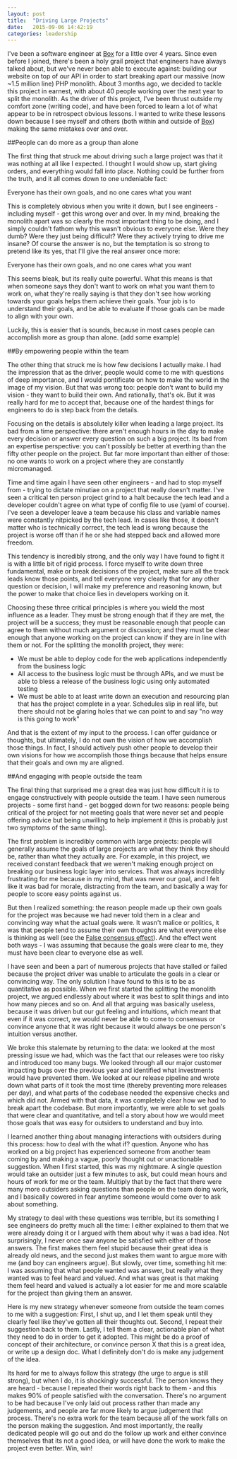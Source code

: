 ```yaml
---
layout: post
title:  "Driving Large Projects"
date:   2015-09-06 14:42:19
categories: leadership
---
```


I've been a software engineer at [Box][box] for a little over 4 years.  Since even before
I joined, there's been a holy grail project that engineers have always talked about, but
we've never been able to execute against: building our website on top of our API in order
to start breaking apart our massive (now ~1.5 million line) PHP monolith.  About 3 months
ago, we decided to tackle this project in earnest, with about 40 people working over the
next year to split the monolith.  As the driver of this project, I've been thrust outside
my comfort zone (writing code), and have been forced to learn a lot of what appear to be
in retrospect obvious lessons.  I wanted to write these lessons down because I see myself
and others (both within and outside of [Box][box]) making the same mistakes over and over.

##People can do more as a group than alone

The first thing that struck me about driving such a large project was that it was nothing
at all like I expected.  I thought I would show up, start giving orders, and everything
would fall into place.  Nothing could be further from the truth, and it all comes down to
one undeniable fact:

Everyone has their own goals, and no one cares what you want

This is completely obvious when you write it down, but I see engineers - including myself -
get this wrong over and over.  In my mind, breaking the monolith apart was so clearly the
most important thing to be doing, and I simply couldn't fathom why this wasn't obvious to
everyone else.  Were they dumb?  Were they just being difficult?  Were they actively trying
to drive me insane?  Of course the answer is no, but the temptation is so strong to pretend
like its yes, that I'll give the real answer once more:

Everyone has their own goals, and no one cares what you want

This seems bleak, but its really quite powerful.  What this means is that when someone says
they don't want to work on what you want them to work on, what they're really saying is that
they don't see how working towards your goals helps them achieve their goals.  Your job is
to understand their goals, and be able to evaluate if those goals can be made to align
with your own.

Luckily, this is easier that is sounds, because in most cases people can accomplish more
as group than alone.  (add some example)

##By empowering people within the team

The other thing that struck me is how few decisions I actually make.  I had the impression
that as the driver, people would come to me with questions of deep importance, and I would
pontificate on how to make the world in the image of my vision.  But that was wrong too:
people don't want to build my vision - they want to build their own.  And rationally, that's
ok.  But it was really hard for me to accept that, because one of the hardest things for 
engineers to do is step back from the details.

Focusing on the details is absolutely killer when leading a large project.  Its bad from 
a time perspective: there
aren't enough hours in the day to make every decision or answer every question on such a
big project.  Its bad from an expertise perspective: you can't possibly be better at
everthing than the fifty other people on the project.  But far more important than either
of those: no one wants to work on a project where they are constantly micromanaged.

Time and time again I have seen other engineers - and had to stop myself from - trying to
dictate minutiae on a project that really doesn't matter.  I've seen a critical ten person
project grind to a halt because the tech lead and a developer couldn't agree on what
type of config file to use (yaml of course).  I've seen a developer leave a team because
his class and variable names were constantly nitpicked by the tech lead.  In cases like 
those, it doesn't matter who is technically correct, the tech lead is wrong because the
project is worse off than if he or she had stepped back and allowed more freedom.

This tendency is incredibly strong, and the only way I have found to fight it is with a
little bit of rigid process.  I force myself to write down three fundamental, make or
break decisions of the project, make sure all the track leads know those points, and tell
everyone very clearly that for any other question or decision, I will make my preference
and reasoning known, but the power to make that choice lies in developers working on it.

Choosing these three critical principles is where you wield the most influence as a leader.
They must be strong enough that if they are met, the project will be a success; they must
be reasonable enough that people can agree to them without much argument or discussion; and
they must be clear enough that anyone working on the project can know if they are in line
with them or not.  For the splitting the monolith project, they were:

- We must be able to deploy code for the web applications independently from the business logic
- All access to the business logic must be through APIs, and we must be able to bless a release
  of the business logic using only automated testing
- We must be able to at least write down an execution and resourcing plan that has the project
  complete in a year.  Schedules slip in real life, but there should not be glaring holes that
  we can point to and say "no way is this going to work"
  
And that is the extent of my input to the process.  I can offer guidance or thoughts, but
ultimately, I do not own the vision of how we accomplish those things.  In fact, I should
actively push other people to develop their own visions for how we accomplish those things
because that helps ensure that their goals and own my are aligned.
  
##And engaging with people outside the team

The final thing that surprised me a great dea was just how difficult it is to engage
constructively with people outside the team.  I have seen numerous projects - some first
hand - get bogged down for two reasons: people being critical of the project for not meeting
goals that were never set and people offering advice but being unwilling to help implement
it (this is probably just two symptoms of the same thing).

The first problem is incredibly common with large projects: people will generally assume
the goals of large projects are what they think they should be, rather than what they
actually are.  For example, in this project, we received constant feedback that we weren't
making enough project on breaking our business logic layer into services.  That was always
incredibly frustrating for me because in my mind, that was never our goal, and I felt like
it was bad for morale, distracting from the team, and basically a way for people to score
easy points against us.

But then I realized something: the reason people made up their own goals for the project
was because we had never told them in a clear and convincing way what the actual goals were.
It wasn't malice or politics, it was that people tend to assume their own thoughts are
what everyone else is thinking as well (see the [False consensus effect][falseConsensus]).
And the effect went both ways - I was assuming that because the goals were clear to me,
they must have been clear to everyone else as well.

I have seen and been a part of numerous projects that have stalled or failed because the
project driver was unable to articulate the goals in a clear or convincing way.  The only
solution I have found to this is to be as quantitative as possible.  When we first started
the splitting the monolith project, we argued endlessly about where it was best to split
things and into how many pieces and so on.  And all that arguing was basically useless,
because it was driven but our gut feeling and intuitions, which meant that even if it was
correct, we would never be able to come to consensus or convince anyone that it was right
because it would always be one person's intuition versus another.

We broke this stalemate by returning to the data: we looked at the most pressing issue we had,
which was the fact that our releases were too risky and introduced too many bugs.  We looked
through all our major customer impacting bugs over the previous year and identified what
investments would have prevented them.  We looked at our release pipeline and wrote down
what parts of it took the most time (thereby preventing more releases per day), and what
parts of the codebase needed the expensive checks and which did not.  Armed with that data,
it was completely clear how we had to break apart the codebase.  But more importantly,
we were able to set goals that were clear and quantitative, and tell a story about how
we would meet those goals that was easy for outsiders to understand and buy into.

I learned another thing about managing interactions with outsiders during this process:
how to deal with the what if? question.  Anyone who has worked on a big project has
experienced someone from another team coming by and making a vague, poorly thought out or
unactionable suggestion.  When I first started, this was my nightmare.  A single question
would take an outsider just a few minutes to ask, but could mean hours and hours of work
for me or the team.  Multiply that by the fact that there were many more outsiders asking
questions than people on the team doing work, and I basically cowered in fear anytime
someone would come over to ask about something.

My strategy to deal with these questions was terrible, but its something I see engineers
do pretty much all the time: I either explained to them that we were already doing it
or I argued with them about why it was a bad idea.  Not surprisingly, I never once saw
anyone be satisfied with either of those answers.  The first makes them feel stupid
because their great idea is already old news, and the second just makes them want to
argue more with me (and boy can engineers argue).  But slowly, over time, something hit
me: I was assuming that what people wanted was answer, but really what they wanted was
to feel heard and valued.  And what was great is that making them feel heard and valued
is actually a lot easier for me and more scalable for the project than giving them an answer.

Here is my new strategy whenever someone from outside the team comes to me with a suggestion:
First, I shut up, and I let them speak until they clearly feel like they've gotten all their
thoughts out.  Second, I repeat their suggestion back to them.  Lastly, I tell them a clear,
actionable plan of what
they need to do in order to get it adopted.  This might be do a proof of concept of their
architecture, or convince person X that this is a great idea, or write up a design doc.
What I definitely don't do is make any judgement of the idea.

Its hard for me to always follow this strategy (the urge to argue is still strong), 
but when I do, it is shockingly successful.  The
person knows they are heard - because I repeated their words right back to them - and this
makes 90% of people satisfied with the conversation.  There's no argument to be had because
I've only laid out process rather than made any judgements, and people are far more likely
to argue judgement that process.  There's no extra work for the team because all of the work
falls on the person making the suggestion.  And most importantly, the really dedicated people
will go out and do the follow up work and either convince themselves that its not a good idea,
or will have done the work to make the project even better.  Win, win!

[box]: https://www.box.com/careers/
[falseConsensus]: https://en.wikipedia.org/wiki/False-consensus_effect